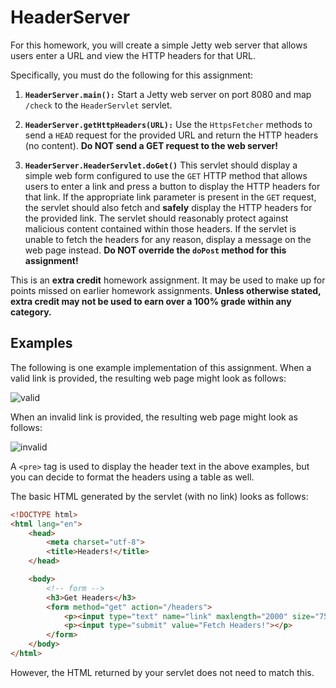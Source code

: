 HeaderServer
=================================================

For this homework, you will create a simple Jetty web server that allows users enter a URL and view the HTTP headers for that URL.

Specifically, you must do the following for this assignment:

1. **`HeaderServer.main():`** Start a Jetty web server on port 8080 and map `/check` to the `HeaderServlet` servlet.

1. **`HeaderServer.getHttpHeaders(URL):`** Use the `HttpsFetcher` methods to send a `HEAD` request for the provided URL and return the HTTP headers (no content). **Do NOT send a GET request to the web server!**

1. **`HeaderServer.HeaderServlet.doGet()`** This servlet should display a simple web form configured to use the `GET` HTTP method that allows users to enter a link and press a button to display the HTTP headers for that link. If the appropriate link parameter is present in the `GET` request, the servlet should also fetch and **safely** display the HTTP headers for the provided link. The servlet should reasonably protect against malicious content contained within those headers. If the servlet is unable to fetch the headers for any reason, display a message on the web page instead. **Do NOT override the `doPost` method for this assignment!**

This is an **extra credit** homework assignment. It may be used to make up for points missed on earlier homework assignments. **Unless otherwise stated, extra credit may not be used to earn over a 100% grade within any category.**

## Examples ##

The following is one example implementation of this assignment. When a valid link is provided, the resulting web page might look as follows:

![valid](src/main/resources/valid.png)

When an invalid link is provided, the resulting web page might look as follows:

![invalid](src/main/resources/invalid.png)

A `<pre>` tag is used to display the header text in the above examples, but you can decide to format the headers using a table as well.

The basic HTML generated by the servlet (with no link) looks as follows:

```html
<!DOCTYPE html>
<html lang="en">
	<head>
		<meta charset="utf-8">
		<title>Headers!</title>
	</head>

	<body>
		<!-- form -->
		<h3>Get Headers</h3>
		<form method="get" action="/headers">
			<p><input type="text" name="link" maxlength="2000" size="75"/></p>
			<p><input type="submit" value="Fetch Headers!"></p>
		</form>
	</body>
</html>
```

However, the HTML returned by your servlet does not need to match this.
